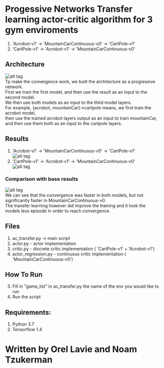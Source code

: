 # Progessive Networks Transfer learning actor-critic algorithm for 3 gym enviroments
1. 'Acrobot-v1' -> 'MountainCarContinuous-v0' -> 'CartPole-v1' <br>
2. 'CartPole-v1' -> 'Acrobot-v1' -> 'MountainCarContinuous-v0' <br>

## Architecture
![alt tag](https://github.com/orel1212/MyWorks/blob/main/Reinforcement%20Learning/Meta_Transfer_learning/transfer/%E2%80%8F%E2%80%8Fprogressive_networks.PNG) <br>
Tp make the convergence work, we built the architecture as a progressive network.   <br>
First we train the first model, and then use the result as an input to the second model.  <br>We then use both models as an input to the third model layers.   <br>For
example, {acrobot, mountainCar}->cartpole means, we first train the acrobot model,   <br>
then use the trained acrobot layers output as an input to train mountainCar, and then
use them both as an input to the cartpole layers.  <br>

## Results
1. 'Acrobot-v1' -> 'MountainCarContinuous-v0' -> 'CartPole-v1' <br>
![alt tag](https://github.com/orel1212/MyWorks/blob/main/Reinforcement%20Learning/Meta_Transfer_learning/transfer/acrobot_mountain_car_to_%E2%80%8F%E2%80%8Fcartpole.PNG)
2. 'CartPole-v1' -> 'Acrobot-v1' -> 'MountainCarContinuous-v0' <br>
![alt tag](https://github.com/orel1212/MyWorks/blob/main/Reinforcement%20Learning/Meta_Transfer_learning/transfer/%E2%80%8F%E2%80%8Fcartpole_acrobot_to_mountain_car.PNG)

### Comparison with base results
![alt tag](https://github.com/orel1212/MyWorks/blob/main/Reinforcement%20Learning/Meta_Transfer_learning/transfer/%E2%80%8F%E2%80%8Fcomparison.PNG) <br>
We can see that the convergence was faster in both models, but not significantly faster
in MountainCarContinuous-v0.   <br>The transfer learning however did improve the training
and it took the models less episode in order to reach convergence. <br>

## Files
1. ac_transfer.py ->  main script <br>
1. actor.py - actor implementation <br>
1. critic.py - discrete critic implementation ( 'CartPole-v1' + 'Acrobot-v1') <br>
1. actor_regression.py - continuous critic implementation ( 'MountainCarContinuous-v0') <br>

## How To Run
3. Fill in "game_list" in ac_transfer.py the name of the env you would like to run
4. Run the script

## Requirements:
1. Python 3.7 <br>
2. Tensorflow 1.4 <br>

# Written by Orel Lavie and Noam Tzukerman


